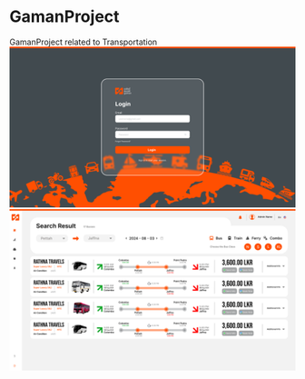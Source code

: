 # GamanProject
GamanProject related to Transportation
<img width="1440" alt="Screenshot 2024-03-24 at 11 16 46 PM" src="images/Login page.png">
<img width="1440" alt="Screenshot 2024-03-24 at 11 16 46 PM" src="images/Bus Search result123.png">



